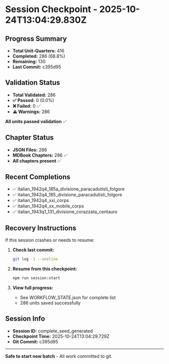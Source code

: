 # Session Checkpoint - 2025-10-24T13:04:29.830Z

## Progress Summary

- **Total Unit-Quarters:** 416
- **Completed:** 286 (68.8%)
- **Remaining:** 130
- **Last Commit:** c395d95

## Validation Status

- **Total Validated:** 286
- **✅ Passed:** 0 (0.0%)
- **❌ Failed:** 0 ✅
- **⚠️ Warnings:** 286

**All units passed validation** ✅

## Chapter Status

- **JSON Files:** 286
- **MDBook Chapters:** 286 ✅
- **All chapters present** ✅

## Recent Completions

- ✅ italian_1942q4_185a_divisione_paracadutisti_folgore
- ✅ italian_1942q4_185_divisione_paracadutisti_folgore
- ✅ italian_1942q4_xxi_corps
- ✅ italian_1942q4_xx_mobile_corps
- ✅ italian_1943q1_131_divisione_corazzata_centauro

## Recovery Instructions

If this session crashes or needs to resume:

1. **Check last commit:**
   ```bash
   git log -1 --oneline
   ```

2. **Resume from this checkpoint:**
   ```bash
   npm run session:start
   ```

3. **View full progress:**
   - See WORKFLOW_STATE.json for complete list
   - 286 units saved successfully

## Session Info

- **Session ID:** complete_seed_generated
- **Checkpoint Time:** 2025-10-24T13:04:29.729Z
- **Git Commit:** c395d95

---

**Safe to start new batch** - All work committed to git.
